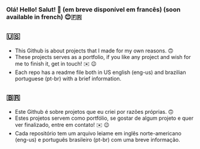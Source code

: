 ### Olá! Hello! Salut! 👋 (em breve disponível em francês) (soon available in french) 😊🇫🇷
## 🇺🇸
 - This Github is about projects that I made for my own reasons. 🙃
 - These projects serves as a portfolio, if you like any project and wish for me to finish it, get in touch! ✉️ 😉
 - Each repo has a readme file both in US english (eng-us) and brazilian portuguese (pt-br) with a brief information.
## 🇧🇷
 - Este Github é sobre projetos que eu criei por razões próprias. 🙃
 - Estes projetos servem como portfólio, se gostar de algum projeto e quer ver finalizado, entre em contato! ✉️ 😉
 - Cada repositório tem um arquivo leiame em inglês norte-americano (eng-us) e português brasileiro (pt-br) com uma breve informação.
